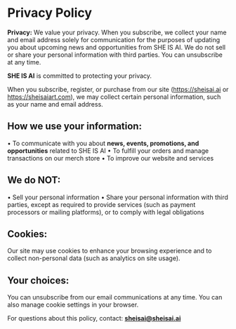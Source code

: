 # Privacy Policy

**Privacy:** We value your privacy. When you subscribe, we collect your name and email address solely for communication for the purposes of updating you about upcoming news and opportunities from SHE IS AI. We do not sell or share your personal information with third parties. You can unsubscribe at any time.

**SHE IS AI** is committed to protecting your privacy.

When you subscribe, register, or purchase from our site (https://sheisai.ai or https://sheisaiart.com), we may collect certain personal information, such as your name and email address.

## How we use your information:

• To communicate with you about **news, events, promotions, and opportunities** related to SHE IS AI
• To fulfill your orders and manage transactions on our merch store
• To improve our website and services

## We do NOT:

• Sell your personal information
• Share your personal information with third parties, except as required to provide services (such as payment processors or mailing platforms), or to comply with legal obligations

## Cookies:
Our site may use cookies to enhance your browsing experience and to collect non-personal data (such as analytics on site usage).

## Your choices:
You can unsubscribe from our email communications at any time. You can also manage cookie settings in your browser.

For questions about this policy, contact: **sheisai@sheisai.ai**

